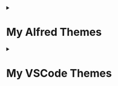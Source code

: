 <details>
  <summary><h1>My Alfred Themes</h1></summary>
  
  ## Unity Theme
  ### Light
  <img width="671" alt="Screen Shot 2022-06-29 at 1 12 51 AM" src="https://github.com/SoloUnity/alfred-spotlight-theme-macOS/assets/77747704/6cdb5703-0887-4f2b-bd08-c82048d7429e">
  
  ### Dark
  <img width="671" alt="Screen Shot 2022-06-29 at 1 12 51 AM" src="https://github.com/SoloUnity/alfred-spotlight-theme-macOS/assets/77747704/2cb4d462-42e3-44b0-a2cc-3e69c3dbfea8">
  
  ## Spotlight Theme
  ### Light
  <img width="671" alt="Screen Shot 2022-06-29 at 1 12 51 AM" src="https://user-images.githubusercontent.com/77747704/176356804-3261803d-bfde-4d44-ba5a-943ea86162dd.png">
  
  ### Dark
  <img width="677" alt="Screen Shot 2022-06-29 at 1 12 42 AM" src="https://user-images.githubusercontent.com/77747704/176356810-6d3c6340-d614-4af4-8955-162c3f2137b7.png">
</details>
<details>
  <summary><h1>My VSCode Themes</h1></summary>
  
  ## macOS 
  ### Automatic Light/Dark Mode
  ![light](https://github.com/SoloUnity/my-themes/assets/77747704/c233c39e-01ce-4ebd-bfce-b2489c59d594)
  ![dark](https://github.com/SoloUnity/my-themes/assets/77747704/e3204298-afad-4397-8557-fbbab6ce780b)

</details>



